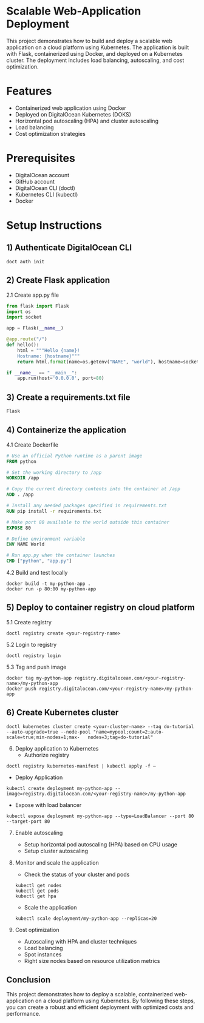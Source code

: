 # Scalable Web-Application Deployment
This project demonstrates how to build and deploy a scalable web application on a cloud platform using Kubernetes. The application is built with Flask, containerized using Docker, and deployed on a Kubernetes cluster. The deployment includes load balancing, autoscaling, and cost optimization.   

# Features
- Containerized web application using Docker
- Deployed on DigitalOcean Kubernetes (DOKS)
- Horizontal pod autoscaling (HPA) and cluster autoscaling 
- Load balancing
- Cost optimization strategies

# Prerequisites 
- DigitalOcean account
- GitHub account
- DigitalOcean CLI (doctl)
- Kubernetes CLI (kubectl)
- Docker

# Setup Instructions  

## 1) Authenticate DigitalOcean CLI
   
```
doct auth init 
```

## 2) Create Flask application
   2.1 Create app.py file 

   ```python
   from flask import Flask
   import os
   import socket

   app = Flask(__name__)

   @app.route("/")
   def hello():
       html = """Hello {name}!
       Hostname: {hostname}"""
       return html.format(name=os.getenv("NAME", "world"), hostname=socket.gethostname())

   if __name__ == "__main__":
       app.run(host='0.0.0.0', port=80)
   ``` 

## 3) Create a requirements.txt file

   ```txt 
   Flask
   ```
  
## 4) Containerize the application
   4.1 Create Dockerfile

   ```Dockerfile
   # Use an official Python runtime as a parent image
   FROM python

   # Set the working directory to /app
   WORKDIR /app

   # Copy the current directory contents into the container at /app
   ADD . /app   

   # Install any needed packages specified in requirements.txt
   RUN pip install -r requirements.txt

   # Make port 80 available to the world outside this container
   EXPOSE 80

   # Define environment variable
   ENV NAME World

   # Run app.py when the container launches
   CMD ["python", "app.py"]
   ```

   4.2 Build and test locally

   ```
   docker build -t my-python-app .
   docker run -p 80:80 my-python-app  
   ```
   
## 5) Deploy to container registry on cloud platform
   5.1 Create registry

   ```
   doctl registry create <your-registry-name>
   ```
   5.2 Login to registry

   ```
   doctl registry login
   ```

   5.3 Tag and push image

   ```
   docker tag my-python-app registry.digitalocean.com/<your-registry-name>/my-python-app
   docker push registry.digitalocean.com/<your-registry-name>/my-python-app 
   ```
   
## 6) Create Kubernetes cluster

   ```
   doctl kubernetes cluster create <your-cluster-name> --tag do-tutorial --auto-upgrade=true --node-pool "name=mypool;count=2;auto-scale=true;min-nodes=1;max-   nodes=3;tag=do-tutorial" 
   ```
   
6) Deploy application to Kubernetes 
   - Authorize registry

  ```
  doctl registry kubernetes-manifest | kubectl apply -f –
  ```

   - Deploy Application

   ```
   kubectl create deployment my-python-app --image=registry.digitalocean.com/<your-registry-name>/my-python-app 
   ```

   - Expose with load balancer

   ```
   kubectl expose deployment my-python-app --type=LoadBalancer --port 80 --target-port 80
   ```

7) Enable autoscaling
   - Setup horizontal pod autoscaling (HPA) based on CPU usage
   - Setup cluster autoscaling 
8) Monitor and scale the application
   - Check the status of your cluster and pods

   ```
   kubectl get nodes
   kubectl get pods
   kubectl get hpa
   ```
   
   - Scale the application
  
   ```
   kubectl scale deployment/my-python-app --replicas=20
   ```
   
9) Cost optimization
   - Autoscaling with HPA and cluster techniques    
   - Load balancing
   - Spot instances
   - Right size nodes based on resource utilization metrics

## Conclusion 
This project demonstrates how to deploy a scalable, containerized web-application on a cloud platform using Kubernetes. By following these steps, you can create a robust and efficient deployment with optimized costs and performance. 
